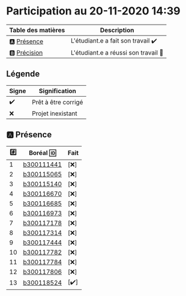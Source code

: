 # Participation au 20-11-2020 14:39

| Table des matières            | Description                                             |
|-------------------------------|---------------------------------------------------------|
| :a: [Présence](#a-présence)   | L'étudiant.e a fait son travail    :heavy_check_mark:   |
| :b: [Précision](#b-précision) | L'étudiant.e a réussi son travail  :tada:               |

## Légende

| Signe              | Signification                 |
|--------------------|-------------------------------|
| :heavy_check_mark: | Prêt à être corrigé           |
| :x:                | Projet inexistant             |

## :a: Présence

|:hash:| Boréal :id:                | Fait               |
|------|----------------------------|--------------------|
| 1 | [b300111441](../b300111441) | [:x:] |
| 2 | [b300115065](../b300115065) | [:x:] |
| 3 | [b300115140](../b300115140) | [:x:] |
| 4 | [b300116670](../b300116670) | [:x:] |
| 5 | [b300116685](../b300116685) | [:x:] |
| 6 | [b300116973](../b300116973) | [:x:] |
| 7 | [b300117178](../b300117178) | [:x:] |
| 8 | [b300117314](../b300117314) | [:x:] |
| 9 | [b300117444](../b300117444) | [:x:] |
| 10 | [b300117782](../b300117782) | [:x:] |
| 11 | [b300117784](../b300117784) | [:x:] |
| 12 | [b300117806](../b300117806) | [:x:] |
| 13 | [b300118524](../b300118524) | [:heavy_check_mark:] |
